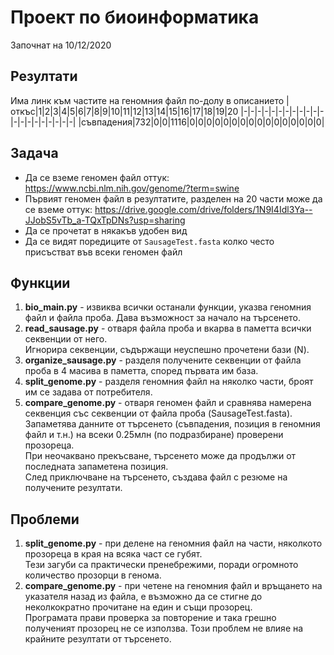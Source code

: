 # Проект по биоинформатика

Започнат на 10/12/2020

## Резултати
Има линк към частите на геномния файл по-долу в описанието
|откъс|1|2|3|4|5|6|7|8|9|10|11|12|13|14|15|16|17|18|19|20
|-|-|-|-|-|-|-|-|-|-|-|-|-|-|-|-|-|-|-|-|-|
|съвпадения|732|0|0|1116|0|0|0|0|0|0|0|0|0|0|0|0|0|0|0|0|

## Задача
* Да се вземе геномен файл оттук: https://www.ncbi.nlm.nih.gov/genome/?term=swine
* Първият геномен файл в резултатите, разделен на 20 части може да се вземе оттук: https://drive.google.com/drive/folders/1N9I4Idl3Ya--JJobS5vTb_a-TQxTpDNs?usp=sharing
* Да се прочетат в някакъв удобен вид
* Да се видят поредиците от `SausageTest.fasta` колко често присъстват във всеки геномен файл

## Функции
1. **bio_main.py** - извиква всички останали функции, указва геномния файл и файла проба. Дава възможност за начало на търсенето.
2. **read_sausage.py** - отваря файла проба и вкарва в паметта всички секвенции от него.
   <br>Игнорира секвенции, съдържащи неуспешно прочетени бази (N).
3. **organize_sausage.py** - разделя получените секвенции от файла проба в 4 масива в паметта, според първата им база.
4. **split_genome.py** - разделя геномния файл на няколко части, броят им се задава от потребителя.
5. **compare_genome.py** - отваря геномен файл и сравнява намерена секвенция със секвенции от файла проба (SausageTest.fasta).
   <br>Запаметява данните от търсенето (съвпадения, позиция в геномния файл и т.н.) на всеки 0.25млн (по подразбиране) проверени прозореца.
   <br>При неочаквано прекъсване, търсенето може да продължи от последната запаметена позиция.
   <br>След приключване на търсенето, създава файл с резюме на получените резултати.
    

## Проблеми
1. **split_genome.py** - при делене на геномния файл на части, няколкото прозореца в края на всяка част се губят.
   <br>Тези загуби са практически пренебрежими, поради огромното количество прозорци в генома.
2. **compare_genome.py** - при четене на геномния файл и връщането на указателя назад из файла, е възможно да се стигне до неколкократно прочитане на един и същи прозорец.
   <br>Програмата прави проверка за повторение и така грешно полученият прозорец не се използва. Този проблем не влияе на крайните резултати от търсенето.
